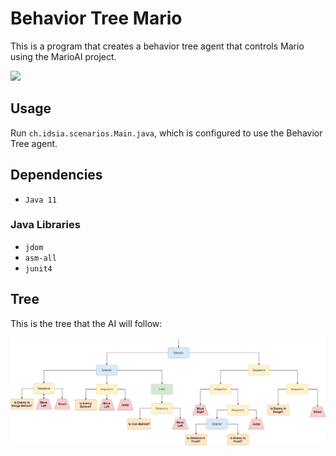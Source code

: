 # Behavior Tree Mario

This is a program that creates a behavior tree agent that controls Mario using the MarioAI project.

![](https://github.com/is386/BTMario/blob/main/demo.gif?raw=true)

## Usage

Run `ch.idsia.scenarios.Main.java`, which is configured to use the Behavior Tree agent.

## Dependencies

- `Java 11`

### Java Libraries

- `jdom`
- `asm-all`
- `junit4`

## Tree

This is the tree that the AI will follow:

![](https://github.com/is386/BTMario/blob/main/tree.png)
